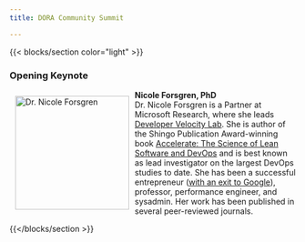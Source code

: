 ```yaml
---
title: DORA Community Summit

---
```


{{< blocks/section color="light" >}}

<h3>Opening Keynote</h3>

<p>

</p>

<p>

<img src="/summit/nicolefv.jpg"
  alt="Dr. Nicole Forsgren"
  style="float: left; margin:10px;" 
  width="200"
  height="200" />
  <strong>Nicole Forsgren, PhD</strong><br />
  Dr. Nicole Forsgren is a Partner at Microsoft Research, where she leads <a href="https://techcommunity.microsoft.com/t5/azure-developer-community-blog/introducing-developer-velocity-lab-a-research-initiative-to/ba-p/2333140" target="_blanK">Developer Velocity Lab</a>. She is author of the Shingo Publication Award-winning book <a href="https://www.amazon.com/Accelerate-Software-Performing-Technology-Organizations-ebook/dp/B07B9F83WM" target="_blank">Accelerate: The Science of Lean Software and DevOps</a> and is best known as lead investigator on the largest DevOps studies to date. She has been a successful entrepreneur (<a href="https://devops-research.com/2018/12/dora-joins-google-cloud/" target="_blank">with an exit to Google</a>), professor, performance engineer, and sysadmin. Her work has been published in several peer-reviewed journals.
</p>

{{</blocks/section >}}